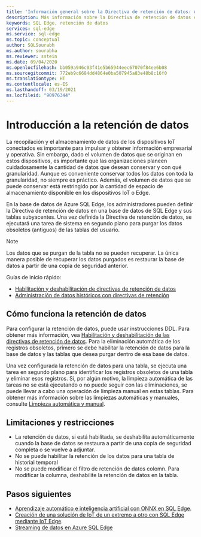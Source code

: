 ```yaml
---
title: 'Información general sobre la Directiva de retención de datos: Azure SQL Edge'
description: Más información sobre la Directiva de retención de datos en Azure SQL Edge
keywords: SQL Edge, retención de datos
services: sql-edge
ms.service: sql-edge
ms.topic: conceptual
author: SQLSourabh
ms.author: sourabha
ms.reviewer: sstein
ms.date: 09/04/2020
ms.openlocfilehash: bb059a946c03f41e5b65944eec67070f84ee6b08
ms.sourcegitcommit: 772eb9c6684dd4864e0ba507945a83e48b8c16f0
ms.translationtype: HT
ms.contentlocale: es-ES
ms.lasthandoff: 03/19/2021
ms.locfileid: "90976344"
---
```

# <a name="data-retention-overview"></a>Introducción a la retención de datos

La recopilación y el almacenamiento de datos de los dispositivos IoT conectados es importante para impulsar y obtener información empresarial y operativa. Sin embargo, dado el volumen de datos que se originan en estos dispositivos, es importante que las organizaciones planeen cuidadosamente la cantidad de datos que desean conservar y con qué granularidad. Aunque es conveniente conservar todos los datos con toda la granularidad, no siempre es práctico. Además, el volumen de datos que se puede conservar está restringido por la cantidad de espacio de almacenamiento disponible en los dispositivos IoT o Edge. 

En la base de datos de Azure SQL Edge, los administradores pueden definir la Directiva de retención de datos en una base de datos de SQL Edge y sus tablas subyacentes. Una vez definida la Directiva de retención de datos, se ejecutará una tarea de sistema en segundo plano para purgar los datos obsoletos (antiguos) de las tablas del usuario. 

> [!Note]
> Los datos que se purgan de la tabla no se pueden recuperar. La única manera posible de recuperar los datos purgados es restaurar la base de datos a partir de una copia de seguridad anterior.

Guías de inicio rápido:

- [Habilitación y deshabilitación de directivas de retención de datos](data-retention-enable-disable.md)
- [Administración de datos históricos con directivas de retención](data-retention-cleanup.md)

## <a name="how-data-retention-works"></a>Cómo funciona la retención de datos

Para configurar la retención de datos, puede usar instrucciones DDL. Para obtener más información, vea [Habilitación y deshabilitación de las directivas de retención de datos](data-retention-enable-disable.md). Para la eliminación automática de los registros obsoletos, primero se debe habilitar la retención de datos para la base de datos y las tablas que desea purgar dentro de esa base de datos. 

Una vez configurada la retención de datos para una tabla, se ejecuta una tarea en segundo plano para identificar los registros obsoletos de una tabla y eliminar esos registros. Si, por algún motivo, la limpieza automática de las tareas no se está ejecutando o no puede seguir con las eliminaciones, se puede llevar a cabo una operación de limpieza manual en estas tablas. Para obtener más información sobre las limpiezas automáticas y manuales, consulte [Limpieza automática y manual](data-retention-cleanup.md).

## <a name="limitations-and-restrictions"></a>Limitaciones y restricciones

- La retención de datos, si está habilitada, se deshabilita automáticamente cuando la base de datos se restaura a partir de una copia de seguridad completa o se vuelve a adjuntar. 
- No se puede habilitar la retención de los datos para una tabla de historial temporal
- No se puede modificar el filtro de retención de datos colomn. Para modificar la columna, deshabilite la retención de datos en la tabla.  

## <a name="next-steps"></a>Pasos siguientes

- [Aprendizaje automático e inteligencia artificial con ONNX en SQL Edge](onnx-overview.md).
- [Creación de una solución de IoT de un extremo a otro con SQL Edge mediante IoT Edge](tutorial-deploy-azure-resources.md).
- [Streaming de datos en Azure SQL Edge](stream-data.md)
